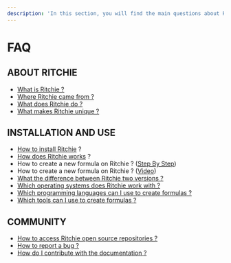```yaml
---
description: 'In this section, you will find the main questions about Ritchie.'
---
```


# FAQ

## ABOUT RITCHIE

* [What is Ritchie ?](https://docs.ritchiecli.io/#what-is-ritchie)
* [Where Ritchie came from ?](https://docs.ritchiecli.io/#where-ritchie-came-from)
* [What does Ritchie do ?](https://docs.ritchiecli.io/#what-does-ritchie-do)
* [What makes Ritchie unique ?](https://docs.ritchiecli.io/#what-makes-ritchie-unique)

## INSTALLATION AND USE

* [How to install Ritchie](https://docs.ritchiecli.io/get-started/installation) ? 
* [How does Ritchie works](https://docs.ritchiecli.io/get-started/understand-ritchie) ?
* How to create a new formula on Ritchie ? \([Step By Step](https://docs.ritchiecli.io/contents/first-formula)\) 
* How to create a new formula on Ritchie ? \([Video](https://youtu.be/O_rD-0o8FrM)\)
* [What the difference between Ritchie two versions ?](https://docs.ritchiecli.io/software-architecture-1)
* [Which operating systems does Ritchie work with ?](https://docs.ritchiecli.io/key-concepts#operating-system)
* [Which programming languages can I use to create formulas ?](https://docs.ritchiecli.io/key-concepts#programming-languages)
* [Which tools can I use to create formulas ?](https://docs.ritchiecli.io/key-concepts#tools)

## COMMUNITY 

* [How to access Ritchie open source repositories ?](https://docs.ritchiecli.io/community)
* [How to report a bug ? ](https://docs.ritchiecli.io/community#do-you-have-any-suggestion-for-the-ritchie-development-team)
* [How do I contribute with the documentation ?](https://docs.ritchiecli.io/community#do-you-have-any-suggestion-for-the-ritchie-development-team)







